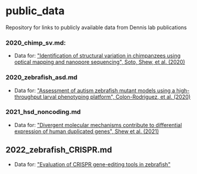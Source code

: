# public_data
Repository for links to publicly available data from Dennis lab publications 

### 2020_chimp_sv.md: 
- Data for: ["Identification of structural variation in chimpanzees using optical mapping and nanopore sequencing", Soto, Shew, et al. (2020)](https://www.ncbi.nlm.nih.gov/pubmed/32143403)

### 2020_zebrafish_asd.md
- Data for: ["Assessment of autism zebrafish mutant models using a high-throughput larval phenotyping platform", Colon-Rodriguez, et al. (2020)](https://www.biorxiv.org/content/10.1101/2020.07.23.217273v1)

### 2021_hsd_noncoding.md
- Data for: ["Divergent molecular mechanisms contribute to differential expression of human duplicated genes", Shew et al. (2021)](https://pubmed.ncbi.nlm.nih.gov/34009325)

## 2022_zebrafish_CRISPR.md
- Data for: ["Evaluation of CRISPR gene-editing tools in zebrafish"](https://bmcgenomics.biomedcentral.com/articles/10.1186/s12864-021-08238-1)
